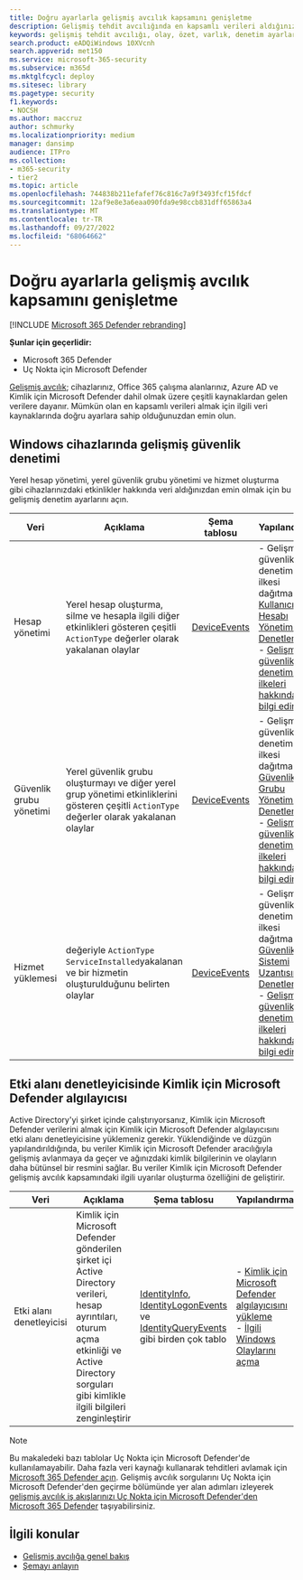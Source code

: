 ```yaml
---
title: Doğru ayarlarla gelişmiş avcılık kapsamını genişletme
description: Gelişmiş tehdit avcılığında en kapsamlı verileri aldığınızdan emin olmak için Windows cihazlarında denetim ayarlarını ve diğer ayarları denetleyin
keywords: gelişmiş tehdit avcılığı, olay, özet, varlık, denetim ayarları, kullanıcı hesabı yönetimi, güvenlik grubu yönetimi, tehdit avcılığı, siber tehdit avcılığı, arama, sorgulama, telemetri, Microsoft 365, Microsoft 365 Defender
search.product: eADQiWindows 10XVcnh
search.appverid: met150
ms.service: microsoft-365-security
ms.subservice: m365d
ms.mktglfcycl: deploy
ms.sitesec: library
ms.pagetype: security
f1.keywords:
- NOCSH
ms.author: maccruz
author: schmurky
ms.localizationpriority: medium
manager: dansimp
audience: ITPro
ms.collection:
- m365-security
- tier2
ms.topic: article
ms.openlocfilehash: 744838b211efafef76c816c7a9f3493fcf15fdcf
ms.sourcegitcommit: 12af9e8e3a6eaa090fda9e98ccb831dff65863a4
ms.translationtype: MT
ms.contentlocale: tr-TR
ms.lasthandoff: 09/27/2022
ms.locfileid: "68064662"
---
```

# <a name="extend-advanced-hunting-coverage-with-the-right-settings"></a>Doğru ayarlarla gelişmiş avcılık kapsamını genişletme

[!INCLUDE [Microsoft 365 Defender rebranding](../includes/microsoft-defender.md)]


**Şunlar için geçerlidir:**
- Microsoft 365 Defender
- Uç Nokta için Microsoft Defender

[Gelişmiş avcılık](advanced-hunting-overview.md); cihazlarınız, Office 365 çalışma alanlarınız, Azure AD ve Kimlik için Microsoft Defender dahil olmak üzere çeşitli kaynaklardan gelen verilere dayanır. Mümkün olan en kapsamlı verileri almak için ilgili veri kaynaklarında doğru ayarlara sahip olduğunuzdan emin olun.

## <a name="advanced-security-auditing-on-windows-devices"></a>Windows cihazlarında gelişmiş güvenlik denetimi
Yerel hesap yönetimi, yerel güvenlik grubu yönetimi ve hizmet oluşturma gibi cihazlarınızdaki etkinlikler hakkında veri aldığınızdan emin olmak için bu gelişmiş denetim ayarlarını açın.

| Veri | Açıklama | Şema tablosu | Yapılandırma |
| --- | --- | --- | --- |
| Hesap yönetimi | Yerel hesap oluşturma, silme ve hesapla ilgili diğer etkinlikleri gösteren çeşitli `ActionType` değerler olarak yakalanan olaylar | [DeviceEvents](advanced-hunting-deviceevents-table.md) | - Gelişmiş güvenlik denetim ilkesi dağıtma: [Kullanıcı Hesabı Yönetimini Denetleme](/windows/security/threat-protection/auditing/audit-user-account-management)<br> - [Gelişmiş güvenlik denetimi ilkeleri hakkında bilgi edinin](/windows/security/threat-protection/auditing/advanced-security-auditing) |
| Güvenlik grubu yönetimi | Yerel güvenlik grubu oluşturmayı ve diğer yerel grup yönetimi etkinliklerini gösteren çeşitli `ActionType` değerler olarak yakalanan olaylar | [DeviceEvents](advanced-hunting-deviceevents-table.md) | - Gelişmiş güvenlik denetim ilkesi dağıtma: [Güvenlik Grubu Yönetimini Denetleme](/windows/security/threat-protection/auditing/audit-security-group-management)<br> - [Gelişmiş güvenlik denetimi ilkeleri hakkında bilgi edinin](/windows/security/threat-protection/auditing/advanced-security-auditing) |
| Hizmet yüklemesi | değeriyle `ActionType` `ServiceInstalled`yakalanan ve bir hizmetin oluşturulduğunu belirten olaylar | [DeviceEvents](advanced-hunting-deviceevents-table.md) | - Gelişmiş güvenlik denetim ilkesi dağıtma: [Güvenlik Sistemi Uzantısını Denetleme](/windows/security/threat-protection/auditing/audit-security-system-extension)<br> - [Gelişmiş güvenlik denetimi ilkeleri hakkında bilgi edinin](/windows/security/threat-protection/auditing/advanced-security-auditing) |

## <a name="microsoft-defender-for-identity-sensor-on-the-domain-controller"></a>Etki alanı denetleyicisinde Kimlik için Microsoft Defender algılayıcısı
Active Directory'yi şirket içinde çalıştırıyorsanız, Kimlik için Microsoft Defender verilerini almak için Kimlik için Microsoft Defender algılayıcısını etki alanı denetleyicisine yüklemeniz gerekir. Yüklendiğinde ve düzgün yapılandırıldığında, bu veriler Kimlik için Microsoft Defender aracılığıyla gelişmiş avlanmaya da geçer ve ağınızdaki kimlik bilgilerinin ve olayların daha bütünsel bir resmini sağlar. Bu veriler Kimlik için Microsoft Defender gelişmiş avcılık kapsamındaki ilgili uyarılar oluşturma özelliğini de geliştirir. 

| Veri | Açıklama | Şema tablosu | Yapılandırma |
| --- | --- | --- | --- |
| Etki alanı denetleyicisi | Kimlik için Microsoft Defender gönderilen şirket içi Active Directory verileri, hesap ayrıntıları, oturum açma etkinliği ve Active Directory sorguları gibi kimlikle ilgili bilgileri zenginleştirir | [IdentityInfo](advanced-hunting-identityinfo-table.md), [IdentityLogonEvents](advanced-hunting-identitylogonevents-table.md) ve [IdentityQueryEvents](advanced-hunting-identityqueryevents-table.md) gibi birden çok tablo  | - [Kimlik için Microsoft Defender algılayıcısını yükleme](/azure-advanced-threat-protection/install-atp-step4)<br>- [İlgili Windows Olaylarını açma](/azure-advanced-threat-protection/configure-event-collection) |

>[!NOTE]
>Bu makaledeki bazı tablolar Uç Nokta için Microsoft Defender'de kullanılamayabilir. Daha fazla veri kaynağı kullanarak tehditleri avlamak için [Microsoft 365 Defender açın](m365d-enable.md). Gelişmiş avcılık sorgularını Uç Nokta için Microsoft Defender'den geçirme bölümünde yer alan adımları izleyerek [gelişmiş avcılık iş akışlarınızı Uç Nokta için Microsoft Defender'den Microsoft 365 Defender](advanced-hunting-migrate-from-mde.md) taşıyabilirsiniz.

## <a name="related-topics"></a>İlgili konular
- [Gelişmiş avcılığa genel bakış](advanced-hunting-overview.md)
- [Şemayı anlayın](advanced-hunting-schema-tables.md)